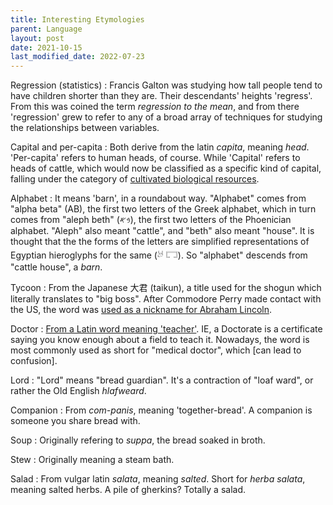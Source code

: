 ```yaml
---
title: Interesting Etymologies
parent: Language
layout: post
date: 2021-10-15
last_modified_date: 2022-07-23
---
```



Regression (statistics)
: Francis Galton was studying how tall people tend to have children shorter than they are. Their descendants' heights 'regress'. From this was coined the term *regression to the mean*, and from there 'regression' grew to refer to any of a broad array of techniques for studying the relationships between variables.


Capital and per-capita
: Both derive from the latin *capita*, meaning *head*. 'Per-capita' refers to human heads, of course. While 'Capital' refers to heads of cattle, which would now be classified as a specific kind of capital, falling under the category of [cultivated biological resources](https://stats.oecd.org/glossary/detail.asp?ID=6380).



Alphabet
: It means 'barn', in a roundabout way. "Alphabet" comes from "alpha beta" (AB), the first two letters of the Greek alphabet, which in turn comes from "aleph beth" (𐤁𐤀), the first two letters of the Phoenician alphabet. "Aleph" also meant "cattle", and "beth" also meant "house". It is thought that the the forms of the letters are simplified representations of Egyptian hieroglyphs for the same (𓃾 𓉐). So "alphabet" descends from "cattle house", a *barn*.

Tycoon
: From the Japanese 大君 (taikun), a title used for the shogun which literally translates to "big boss". After Commodore Perry made contact with the US, the word was [used as a nickname for Abraham Lincoln](https://www.npr.org/sections/codeswitch/2013/10/14/232119964/the-history-of-how-a-shoguns-boast-made-lincoln-a-tycoon).

Doctor
: [From a Latin word meaning 'teacher'](https://www.merriam-webster.com/words-at-play/the-history-of-doctor). IE, a Doctorate is a certificate saying you know enough about a field to teach it. Nowadays, the word is most commonly used as short for "medical doctor", which [can lead to confusion].

Lord
: "Lord" means "bread guardian". It's a contraction of "loaf ward", or rather the Old English *hlafweard*.

Companion
: From *com-panis*, meaning 'together-bread'. A companion is someone you share bread with. 


Soup
: Originally refering to *suppa*, the bread soaked in broth.

Stew
: Originally meaning a steam bath.

Salad
: From vulgar latin *salata*, meaning *salted*. Short for *herba salata*, meaning salted herbs. A pile of gherkins? Totally a salad.




